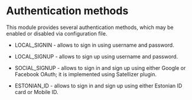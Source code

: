 # Authentication methods

This module provides several authentication methods, which may be enabled or disabled via configuration file.

 - LOCAL_SIGNIN - allows to sign in using username and password.

 - LOCAL_SIGNUP - allows to sign up using username and password.

 - SOCIAL_SIGNUP - allows to sign in and sign up using either Google or Facebook OAuth;
   it is implemented using Satellizer plugin.

 - ESTONIAN_ID - allows to sign in and sign up using either Estonian ID card or Mobile ID.
